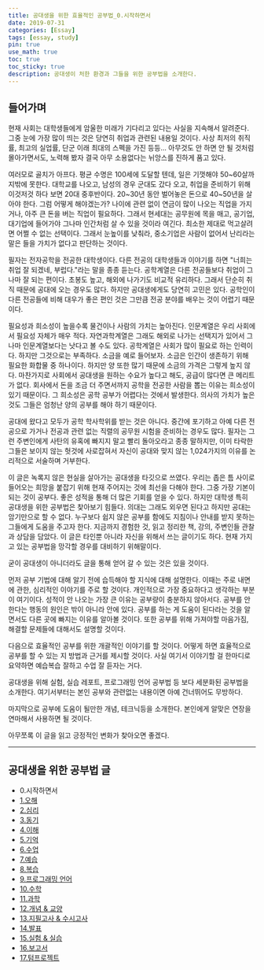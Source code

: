 ```yaml
---
title: 공대생을 위한 효율적인 공부법_0.시작하면서
date: 2019-07-31
categories: [Essay]
tags: [essay, study]
pin: true
use_math: true
toc: true
toc_sticky: true
description: 공대생이 처한 환경과 그들을 위한 공부법을 소개한다.
---
```


## __들어가며__

현재 사회는 대학생들에게 암울한 미래가 기다리고 있다는 사실을 지속해서 알려준다. 그중 눈에 가장 많이 띄는 것은 당연히 취업과 관련된 내용일 것이다. 사상 최저의 취직률, 최고의 실업률, 단군 이래 최대의 스펙을 가진 등등... 아무것도 안 하면 안 될 것처럼 몰아가면서도, 노력해 봤자 결국 아무 소용없다는 뉘앙스를 진하게 품고 있다.

여러모로 골치가 아프다. 평균 수명은 100세에 도달할 텐데, 일은 기껏해야 50~60살까지밖에 못한다. 대학교를 나오고, 남성의 경우 군대도 갔다 오고, 취업을 준비하기 위해 이것저것 하다 보면 20대 중후반이다. 20~30년 동안 벌어놓은 돈으로 40~50년을 살아야 한다. 그럼 어떻게 해야겠는가? 나이에 관련 없이 연금이 많이 나오는 직업을 가지거나, 아주 큰 돈을 버는 직업이 필요하다. 그래서 현세대는 공무원에 목을 매고, 공기업, 대기업에 들어가야 그나마 인간처럼 살 수 있을 것이라 여긴다. 최소한 제대로 먹고살려면 어쩔 수 없는 선택이다. 그래서 눈높이를 낮춰라, 중소기업은 사람이 없어서 난리라는 말은 들을 가치가 없다고 판단하는 것이다.

필자는 전자공학을 전공한 대학생이다. 다른 전공의 대학생들과 이야기를 하면 "너희는 취업 잘 되겠네, 부럽다."라는 말을 종종 듣는다. 공학계열은 다른 전공들보다 취업이 그나마 잘 되는 편이다. 초봉도 높고, 해외에 나가기도 비교적 유리하다. 그래서 단순히 취직 때문에 공대에 오는 경우도 많다. 하지만 공대생에게도 당연히 고민은 있다. 공학인이 다른 전공들에 비해 대우가 좋은 편인 것은 그만큼 전공 분야를 배우는 것이 어렵기 때문이다.

필요성과 희소성이 높을수록 물건이나 사람의 가치는 높아진다. 인문계열은 우리 사회에서 필요성 자체가 매우 적다. 자연과학계열은 그래도 해외로 나가는 선택지가 있어서 그나마 인문계열보다는 낫다고 볼 수도 있다. 공학계열은 사회가 많이 필요로 하는 인력이다. 하지만 그것으로는 부족하다. 소금을 예로 들어보자. 소금은 인간이 생존하기 위해 필요한 화합물 중 하나이다. 하지만 양 또한 많기 때문에 소금의 가격은 그렇게 높지 않다. 마찬가지로 사회에서 공대생을 원하는 수요가 높다고 해도, 공급이 많다면 큰 메리트가 없다. 회사에서 돈을 조금 더 주면서까지 공학을 전공한 사람을 뽑는 이유는 희소성이 있기 때문이다. 그 희소성은 공학 공부가 어렵다는 것에서 발생한다. 의사의 가치가 높은 것도 그들은 엄청난 양의 공부를 해야 하기 때문이다.

공대에 왔다고 모두가 공학 학사학위를 받는 것은 아니다. 중간에 포기하고 아예 다른 전공으로 가거나 전공과 관련 없는 직렬의 공무원 시험을 준비하는 경우도 많다. 필자는 그런 주변인에게 사탄의 유혹에 빠지지 말고 빨리 돌아오라고 종종 말하지만, 이미 타락한 그들은 보이지 않는 헛것에 사로잡혀서 자신이 공대와 맞지 않는 1,024가지의 이유를 논리적으로 서술하며 거부한다.

이 글은 녹록지 않은 현실을 살아가는 공대생을 타깃으로 쓰였다. 우리는 좁은 틈 사이로 들어오는 희망을 붙잡기 위해 현재 주어지는 것에 최선을 다해야 한다. 그중 가장 기본이 되는 것이 공부다. 좋은 성적을 통해 더 많은 기회를 얻을 수 있다. 하지만 대학생 특히 공대생을 위한 공부법은 찾아보기 힘들다. 의대는 그래도 외우면 된다고 하지만 공대는 암기만으로 할 수 없다. 누구보다 쉽지 않은 공부를 함에도 지침이나 안내를 받지 못하는 그들에게 도움을 주고자 한다. 지금까지 경험한 것, 읽고 정리한 책, 강의, 주변인들 관찰과 상담을 담았다. 이 글은 타인뿐 아니라 자신을 위해서 쓰는 글이기도 하다. 현재 가지고 있는 공부법을 망각할 경우를 대비하기 위해말이다.

굳이 공대생이 아니더라도 글을 통해 얻어 갈 수 있는 것은 있을 것이다.

먼저 공부 기법에 대해 알기 전에 습득해야 할 지식에 대해 설명한다. 이때는 주로 내면에 관한, 심리적인 이야기를 주로 할 것이다. 개인적으로 가장 중요하다고 생각하는 부분이 여기이다. 성적이 안 나오는 가장 큰 이유는 공부량이 충분하지 않아서다. 공부를 안 한다는 행동의 원인은 밖이 아니라 안에 있다. 공부를 하는 게 도움이 된다라는 것을 알면서도 다른 곳에 빠지는 이유를 알아볼 것이다. 또한 공부를 위해 가져야할 마음가짐, 해결할 문제들에 대해서도 설명할 것이다.

다음으로 효율적인 공부를 위한 개괄적인 이야기를 할 것이다. 어떻게 하면 효율적으로 공부를 할 수 있는 지 방법과 근거를 제시할 것이다. 사실 여기서 이야기할 걸 한마디로 요약하면 예습복습 잘하고 수업 잘 듣자는 거다.

공대생을 위해 실험, 실습 레포트, 프로그래밍 언어 공부법 등 보다 세분화된 공부법을 소개한다. 여기서부터는 본인 공부와 관련없는 내용이면 아예 건너뛰어도 무방하다.

마지막으로 공부에 도움이 될만한 개념, 테크닉등을 소개한다. 본인에게 알맞은 연장을 연마해서 사용하면 될 것이다.

아무쪼록 이 글을 읽고 긍정적인 변화가 찾아오면 좋겠다.

***

## __공대생을 위한 공부법 글__

- 0.시작하면서
- [1.오해](https://chalgx.github.io/essay/HowtoStudyforEngineeringStudent1)
- [2.심리](https://chalgx.github.io/essay/HowtoStudyforEngineeringStudent2)
- [3.동기](https://chalgx.github.io/essay/HowtoStudyforEngineeringStudent3)
- [4.이해](https://chalgx.github.io/essay/HowtoStudyforEngineeringStudent4)
- [5.기억](https://chalgx.github.io/essay/HowtoStudyforEngineeringStudent5)
- [6.수업](https://chalgx.github.io/essay/HowtoStudyforEngineeringStudent6)
- [7.예습](https://chalgx.github.io/essay/HowtoStudyforEngineeringStudent7)
- [8.복습](https://chalgx.github.io/essay/HowtoStudyforEngineeringStudent8)
- [9.프로그래밍 언어](https://chalgx.github.io/essay/HowtoStudyforEngineeringStudent9)
- [10.수학](https://chalgx.github.io/essay/HowtoStudyforEngineeringStudent10)
- [11.과학](https://chalgx.github.io/essay/HowtoStudyforEngineeringStudent11)
- [12.개념 & 교양](https://chalgx.github.io/essay/HowtoStudyforEngineeringStudent12)
- [13.지필고사 & 수시고사](https://chalgx.github.io/essay/HowtoStudyforEngineeringStudent13)
- [14.발표](https://chalgx.github.io/essay/HowtoStudyforEngineeringStudent14)
- [15.실험 & 실습](https://chalgx.github.io/essay/HowtoStudyforEngineeringStudent15)
- [16.보고서](https://chalgx.github.io/essay/HowtoStudyforEngineeringStudent16)
- [17.텀프로젝트](https://chalgx.github.io/essay/HowtoStudyforEngineeringStudent17)
